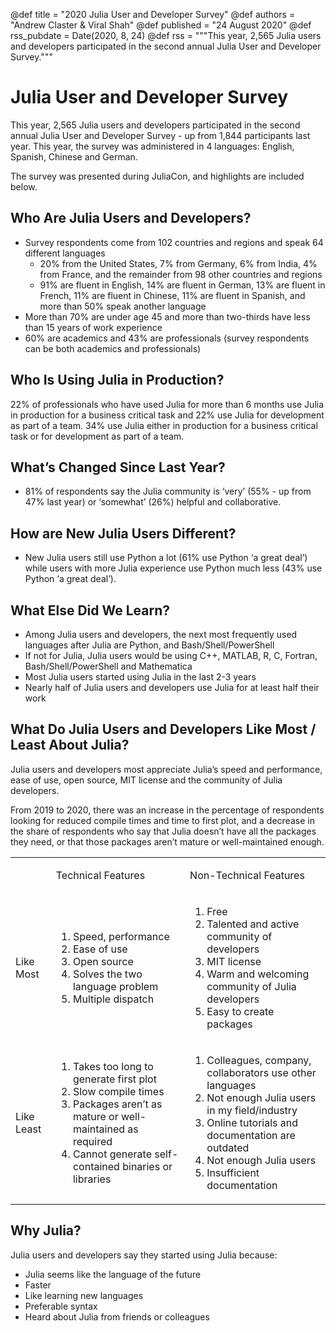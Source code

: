 @def title = "2020 Julia User and Developer Survey"
@def authors = "Andrew Claster & Viral Shah"
@def published = "24 August 2020"
@def rss_pubdate = Date(2020, 8, 24)
@def rss = """This year, 2,565 Julia users and developers participated in the second annual Julia User and Developer Survey."""

# Julia User and Developer Survey


This year, 2,565 Julia users and developers participated in the second annual Julia User and Developer Survey - up from 1,844 participants last year. This year, the survey was administered in 4 languages: English, Spanish, Chinese and German.


The survey was presented during JuliaCon, and highlights are included below. 


## Who Are Julia Users and Developers?


* Survey respondents come from 102 countries and regions and speak 64 different languages
   * 20% from the United States, 7% from Germany, 6% from India, 4% from France, and the remainder from 98 other countries and regions
   * 91% are fluent in English, 14% are fluent in German, 13% are fluent in French, 11% are fluent in Chinese, 11% are fluent in Spanish, and more than 50% speak another language
* More than 70% are under age 45 and more than two-thirds have less than 15 years of work experience
* 60% are academics and 43% are professionals (survey respondents can be both academics and professionals)


## Who Is Using Julia in Production?


22% of professionals who have used Julia for more than 6 months use Julia in production for a business critical task and 22% use Julia for development as part of a team. 34% use Julia either in production for a business critical task or for development as part of a team.


## What’s Changed Since Last Year?


* 81% of respondents say the Julia community is ‘very’ (55% - up from 47% last year) or ‘somewhat’ (26%) helpful and collaborative.


## How are New Julia Users Different?


* New Julia users still use Python a lot (61% use Python ‘a great deal’) while users with more Julia experience use Python much less (43% use Python ‘a great deal’).


## What Else Did We Learn?


* Among Julia users and developers, the next most frequently used languages after Julia are Python, and Bash/Shell/PowerShell
* If not for Julia, Julia users would be using C++, MATLAB, R, C, Fortran, Bash/Shell/PowerShell and Mathematica
* Most Julia users started using Julia in the last 2-3 years
* Nearly half of Julia users and developers use Julia for at least half their work


## What Do Julia Users and Developers Like Most / Least About Julia?


Julia users and developers most appreciate Julia’s speed and performance, ease of use, open source, MIT license and the community of Julia developers.


From 2019 to 2020, there was an increase in the percentage of respondents looking for reduced compile times and time to first plot, and a decrease in the share of respondents who say that Julia doesn’t have all the packages they need, or that those packages aren’t mature or well-maintained enough.




<table class="c16">
<tbody>
    <tr class="c3">
        <td class="c13" colspan="1" rowspan="1"><p class="c9 c14"><span class="c0"></span></p></td>
        <td class="c10" colspan="1" rowspan="1"><p class="c9"><span class="c0">Technical Features</span></p></td>
        <td class="c12" colspan="1" rowspan="1"><p class="c9"><span class="c0">Non-Technical Features</span></p></td>
    </tr><tr class="c3">
        <td class="c13" colspan="1" rowspan="1">
            <p class="c9"><span class="c0">Like Most</span></p></td>
            <td class="c10" colspan="1" rowspan="1">
                <ol class="c4 lst-kix_w7gc8z26z4z7-0 start" start="1">
                    <li class="c2"><span class="c1">Speed, performance</span></li>
                    <li class="c2"><span class="c1">Ease of use</span></li>
                    <li class="c2"><span class="c1">Open source</span></li>
                    <li class="c2"><span class="c1">Solves the two language problem</span></li>
                    <li class="c2"><span class="c1">Multiple dispatch</span></li>
                </ol>
            </td>
            <td class="c12" colspan="1" rowspan="1">
            <ol class="c4 lst-kix_nxvtyn7uq2k-0 start" start="1">
                <li class="c2"><span class="c1">Free</span></li>
                <li class="c2"><span class="c1">Talented and active community of developers</span></li>
                <li class="c2"><span class="c1">MIT license</span></li>
                <li class="c2"><span class="c1">Warm and welcoming community of Julia developers</span></li>
                <li class="c2"><span class="c1">Easy to create packages</span></li>
            </ol>
            </td>
    </tr><tr class="c3"><td class="c13" colspan="1" rowspan="1">
        <p class="c9"><span class="c0">Like Least</span></p></td>
        <td class="c10" colspan="1" rowspan="1">
            <ol class="c4 lst-kix_tdiicae8n6gb-0 start" start="1"><li class="c2"><span class="c1">Takes too long to generate first plot</span></li>
            <li class="c2"><span class="c1">Slow compile times</span></li>
            <li class="c2"><span class="c1">Packages aren’t as mature or well-maintained as required</span></li>
            <li class="c2"><span class="c1">Cannot generate self-contained binaries or libraries</span></li>
            </ol>
        </td>
        <td class="c12" colspan="1" rowspan="1">
            <ol class="c4 lst-kix_wis9yzts02o5-0 start" start="1">
            <li class="c2"><span class="c1">Colleagues, company, collaborators use other languages</span></li>
            <li class="c2"><span class="c1">Not enough Julia users in my field/industry</span></li>
            <li class="c2"><span class="c1">Online tutorials and documentation are outdated</span></li>
            <li class="c2"><span class="c1">Not enough Julia users</span></li>
            <li class="c2"><span class="c1">Insufficient documentation</span></li>
            </ol>
        </td>
    </tr>
</tbody>
</table>
	

## Why Julia?


Julia users and developers say they started using Julia because:


* Julia seems like the language of the future
* Faster
* Like learning new languages
* Preferable syntax
* Heard about Julia from friends or colleagues
